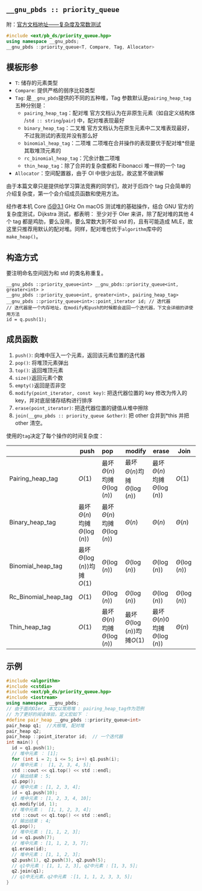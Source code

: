 ## `__gnu_pbds :: priority_queue`

附：[官方文档地址——复杂度及常数测试](https://gcc.gnu.org/onlinedocs/libstdc++/ext/pb_ds/pq_performance_tests.html#std_mod1)

```cpp
#include <ext/pb_ds/priority_queue.hpp>
using namespace __gnu_pbds;
__gnu_pbds ::priority_queue<T, Compare, Tag, Allocator>
```

## 模板形参

-   `T`: 储存的元素类型
-   `Compare`: 提供严格的弱序比较类型
-   `Tag`: 是`__gnu_pbds`提供的不同的五种堆，Tag 参数默认是`pairing_heap_tag`五种分别是：
    -   `pairing_heap_tag`：配对堆
        官方文档认为在非原生元素（如自定义结构体 /`std :: string`/`pair`) 中，配对堆表现最好
    -   `binary_heap_tag`：二叉堆 
        官方文档认为在原生元素中二叉堆表现最好，不过我测试的表现并没有那么好
    -   `binomial_heap_tag`：二项堆
        二项堆在合并操作的表现要优于配对堆\*但是其取堆顶元素的
    -   `rc_binomial_heap_tag`：冗余计数二项堆
    -   `thin_heap_tag`：除了合并的复杂度都和 Fibonacci 堆一样的一个 tag
-   `Allocator`：空间配置器，由于 OI 中很少出现，故这里不做讲解

由于本篇文章只是提供给学习算法竞赛的同学们，故对于后四个 tag 只会简单的介绍复杂度，第一个会介绍成员函数和使用方法。

经作者本机 Core i5@3.1 GHz On macOS 测试堆的基础操作，结合 GNU 官方的复杂度测试，Dijkstra 测试，都表明：
至少对于 OIer 来讲，除了配对堆的其他 4 个 tag 都是鸡肋，要么没用，要么常数大到不如 std 的，且有可能造成 MLE，故这里只推荐用默认的配对堆。同样，配对堆也优于`algorithm`库中的`make_heap()`。

## 构造方式

要注明命名空间因为和 std 的类名称重复。

    __gnu_pbds ::priority_queue<int> __gnu_pbds::priority_queue<int, greater<int> >
    __gnu_pbds ::priority_queue<int, greater<int>, pairing_heap_tag>
    __gnu_pbds ::priority_queue<int>::point_iterator id; // 迭代器
    // 迭代器是一个内存地址，在modify和push的时候都会返回一个迭代器，下文会详细的讲使用方法
    id = q.push(1);

## 成员函数

1.  `push()`: 向堆中压入一个元素，返回该元素位置的迭代器
2.  `pop()`: 将堆顶元素弹出
3.  `top()`: 返回堆顶元素
4.  `size()`返回元素个数
5.  `empty()`返回是否非空
6.  `modify(point_iterator, const key)`: 把迭代器位置的 key 修改为传入的 key，并对底层储存结构进行排序
7.  `erase(point_iterator)`: 把迭代器位置的键值从堆中擦除
8.  `join(__gnu_pbds :: priority_queue &other)`: 把 other 合并到\*this 并把 other 清空。

使用的`tag`决定了每个操作的时间复杂度：

|                      | push                             | pop                              | modify                           | erase                              | Join              |
| -------------------- | -------------------------------- | :------------------------------- | -------------------------------- | ---------------------------------- | ----------------- |
| Pairing_heap_tag     | $O(1)$                           | 最坏$\Theta(n)$均摊$\Theta(\log(n))$ | 最坏$\Theta(n)$均摊$\Theta(\log(n))$ | 最坏$\Theta(n)$均摊$\Theta(\log(n))$   | $O(1)$            |
| Binary_heap_tag      | 最坏$\Theta(n)$均摊$\Theta(\log(n))$ | 最坏$\Theta(n)$均摊$\Theta(\log(n))$ | $\Theta(n)$                      | $\Theta(n)$                        | $\Theta(n)$       |
| Binomial_heap_tag    | 最坏$\Theta(\log(n))$均摊$O(1)$      | $\Theta(\log(n))$                | $\Theta(\log(n))$                | $\Theta(\log(n))$                  | $\Theta(\log(n))$ |
| Rc_Binomial_heap_tag | $O(1)$                           | $\Theta(\log(n))$                | $\Theta(\log(n))$                | $\Theta(\log(n))$                  | $\Theta(\log(n))$ |
| Thin_heap_tag        | $O(1)$                           | 最坏$\Theta(n)$均摊$\Theta(\log(n))$ | 最坏$\Theta(\log(n))$均摊$O(1)$      | 最坏$\Theta(n)$0 均摊$\Theta(\log(n))$ | $\Theta(n)$       |

## 示例

```cpp
#include <algorithm>
#include <cstdio>
#include <ext/pb_ds/priority_queue.hpp>
#include <iostream>
using namespace __gnu_pbds;
// 由于面向OIer, 本文以常用堆 : pairing_heap_tag作为范例
// 为了更好的阅读体验，定义宏如下 ：
#define pair_heap __gnu_pbds ::priority_queue<int>
pair_heap q1;  //大根堆, 配对堆
pair_heap q2;
pair_heap ::point_iterator id;  // 一个迭代器
int main() {
  id = q1.push(1);
  // 堆中元素 ： [1];
  for (int i = 2; i <= 5; i++) q1.push(i);
  // 堆中元素 :  [1, 2, 3, 4, 5];
  std ::cout << q1.top() << std ::endl;
  // 输出结果 : 5;
  q1.pop();
  // 堆中元素 : [1, 2, 3, 4];
  id = q1.push(10);
  // 堆中元素 : [1, 2, 3, 4, 10];
  q1.modify(id, 1);
  // 堆中元素 :  [1, 1, 2, 3, 4];
  std ::cout << q1.top() << std ::endl;
  // 输出结果 : 4;
  q1.pop();
  // 堆中元素 : [1, 1, 2, 3];
  id = q1.push(7);
  // 堆中元素 : [1, 1, 2, 3, 7];
  q1.erase(id);
  // 堆中元素 : [1, 1, 2, 3];
  q2.push(1), q2.push(3), q2.push(5);
  // q1中元素 : [1, 1, 2, 3], q2中元素 : [1, 3, 5];
  q2.join(q1);
  // q1中无元素，q2中元素 ：[1, 1, 1, 2, 3, 3, 5];
}
```
